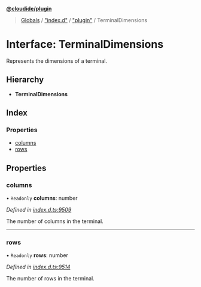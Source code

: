 **[@cloudide/plugin](../README.md)**

> [Globals](../README.md) / ["index.d"](../modules/_index_d_.md) / ["plugin"](../modules/_index_d_._plugin_.md) / TerminalDimensions

# Interface: TerminalDimensions

Represents the dimensions of a terminal.

## Hierarchy

* **TerminalDimensions**

## Index

### Properties

* [columns](_index_d_._plugin_.terminaldimensions.md#columns)
* [rows](_index_d_._plugin_.terminaldimensions.md#rows)

## Properties

### columns

• `Readonly` **columns**: number

*Defined in [index.d.ts:9509](https://github.com/shuyaqian/cloudide-plugin-api/blob/57a3a2a/index.d.ts#L9509)*

The number of columns in the terminal.

___

### rows

• `Readonly` **rows**: number

*Defined in [index.d.ts:9514](https://github.com/shuyaqian/cloudide-plugin-api/blob/57a3a2a/index.d.ts#L9514)*

The number of rows in the terminal.
